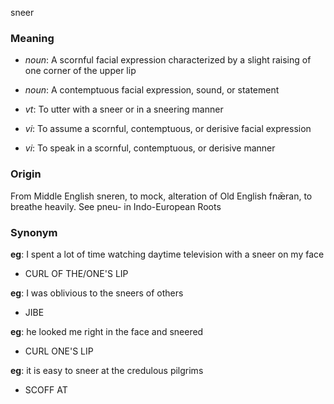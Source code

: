 sneer
### Meaning
+ _noun_: A scornful facial expression characterized by a slight raising of one corner of the upper lip
+ _noun_: A contemptuous facial expression, sound, or statement

+ _vt_: To utter with a sneer or in a sneering manner
+ _vi_: To assume a scornful, contemptuous, or derisive facial expression
+ _vi_: To speak in a scornful, contemptuous, or derisive manner

### Origin

From Middle English sneren, to mock, alteration of Old English fnǣran, to breathe heavily. See pneu- in Indo-European Roots

### Synonym

__eg__: I spent a lot of time watching daytime television with a sneer on my face

+ CURL OF THE/ONE'S LIP

__eg__: I was oblivious to the sneers of others

+ JIBE

__eg__: he looked me right in the face and sneered

+ CURL ONE'S LIP

__eg__: it is easy to sneer at the credulous pilgrims

+ SCOFF AT


